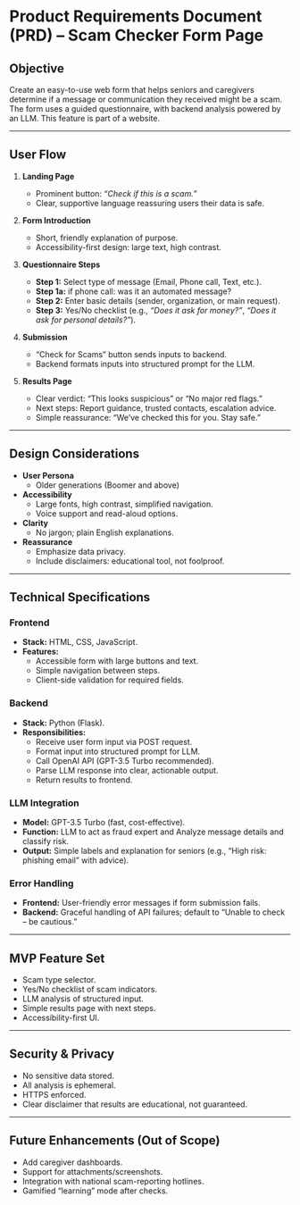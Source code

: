 # Product Requirements Document (PRD) – Scam Checker Form Page

## Objective
Create an easy-to-use web form that helps seniors and caregivers determine if a message or communication they received might be a scam. The form uses a guided questionnaire, with backend analysis powered by an LLM. This feature is part of a website. 

---

## User Flow
1. **Landing Page**
   - Prominent button: *“Check if this is a scam.”*
   - Clear, supportive language reassuring users their data is safe.

2. **Form Introduction**
   - Short, friendly explanation of purpose.
   - Accessibility-first design: large text, high contrast.

3. **Questionnaire Steps**
   - **Step 1:** Select type of message (Email, Phone call, Text, etc.).
   - **Step 1a:** if phone call: was it an automated message? 
   - **Step 2:** Enter basic details (sender, organization, or main request).
   - **Step 3:** Yes/No checklist (e.g., *“Does it ask for money?”*, *“Does it ask for personal details?”*).

4. **Submission**
   - “Check for Scams” button sends inputs to backend.
   - Backend formats inputs into structured prompt for the LLM.

5. **Results Page**
   - Clear verdict: “This looks suspicious” or “No major red flags.”
   - Next steps: Report guidance, trusted contacts, escalation advice.
   - Simple reassurance: “We’ve checked this for you. Stay safe.”

---

## Design Considerations
- **User Persona**
  - Older generations (Boomer and above)
- **Accessibility**
  - Large fonts, high contrast, simplified navigation.
  - Voice support and read-aloud options.
- **Clarity**
  - No jargon; plain English explanations.
- **Reassurance**
  - Emphasize data privacy.
  - Include disclaimers: educational tool, not foolproof.

---

## Technical Specifications

### Frontend
- **Stack:** HTML, CSS, JavaScript.
- **Features:**  
  - Accessible form with large buttons and text.  
  - Simple navigation between steps.  
  - Client-side validation for required fields.

### Backend
- **Stack:** Python (Flask).  
- **Responsibilities:**  
  - Receive user form input via POST request.  
  - Format input into structured prompt for LLM.  
  - Call OpenAI API (GPT-3.5 Turbo recommended).  
  - Parse LLM response into clear, actionable output.  
  - Return results to frontend.

### LLM Integration
- **Model:** GPT-3.5 Turbo (fast, cost-effective).  
- **Function:** LLM to act as fraud expert and Analyze message details and classify risk.  
- **Output:** Simple labels and explanation for seniors (e.g., “High risk: phishing email” with advice).  

### Error Handling
- **Frontend:** User-friendly error messages if form submission fails.  
- **Backend:** Graceful handling of API failures; default to “Unable to check – be cautious.”  

---

## MVP Feature Set
- Scam type selector.  
- Yes/No checklist of scam indicators.  
- LLM analysis of structured input.  
- Simple results page with next steps.  
- Accessibility-first UI.


---

## Security & Privacy
- No sensitive data stored.  
- All analysis is ephemeral.  
- HTTPS enforced.  
- Clear disclaimer that results are educational, not guaranteed.

---

## Future Enhancements (Out of Scope)
- Add caregiver dashboards.  
- Support for attachments/screenshots.  
- Integration with national scam-reporting hotlines.  
- Gamified “learning” mode after checks.  
